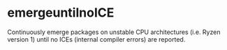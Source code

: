 # emergeuntilnoICE
Continuously emerge packages on unstable CPU architectures (i.e. Ryzen version 1) until no ICEs (internal compiler errors) are reported.
